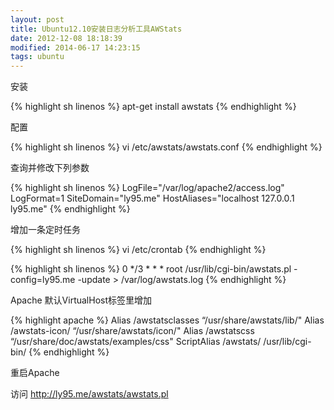 ```yaml
---
layout: post
title: Ubuntu12.10安装日志分析工具AWStats
date: 2012-12-08 18:18:39
modified: 2014-06-17 14:23:15
tags: ubuntu
---
```

安装

{% highlight sh linenos %}
apt-get install awstats
{% endhighlight %}

配置

{% highlight sh linenos %}
vi /etc/awstats/awstats.conf
{% endhighlight %}

查询并修改下列参数

{% highlight sh linenos %}
LogFile="/var/log/apache2/access.log"
LogFormat=1
SiteDomain="ly95.me"
HostAliases="localhost 127.0.0.1 ly95.me"
{% endhighlight %}

增加一条定时任务

{% highlight sh linenos %}
vi /etc/crontab
{% endhighlight %}

{% highlight sh linenos %}
0 */3 * * * root /usr/lib/cgi-bin/awstats.pl -config=ly95.me -update > /var/log/awstats.log
{% endhighlight %}

Apache 默认VirtualHost标签里增加

{% highlight apache %}
Alias /awstatsclasses “/usr/share/awstats/lib/"
Alias /awstats-icon/ “/usr/share/awstats/icon/"
Alias /awstatscss “/usr/share/doc/awstats/examples/css"
ScriptAlias /awstats/ /usr/lib/cgi-bin/
{% endhighlight %}

重启Apache

访问 http://ly95.me/awstats/awstats.pl
